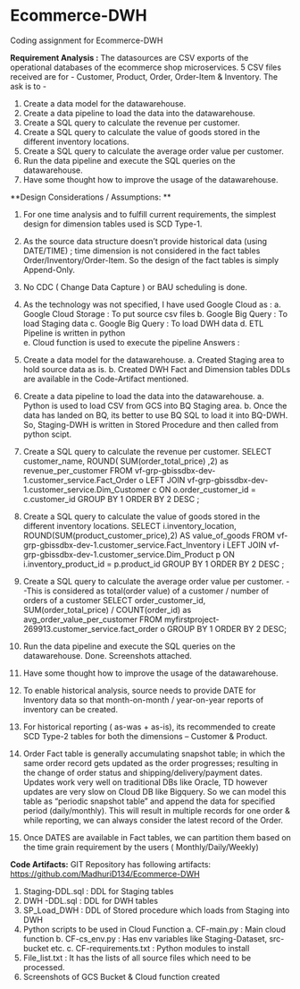 # Ecommerce-DWH
Coding assignment for Ecommerce-DWH  

**Requirement Analysis :**
The datasources are CSV exports of the operational databases of the ecommerce shop microservices. 5 CSV files received are for - Customer, Product, Order, Order-Item & Inventory.
The ask is to -
1. Create a data model for the datawarehouse.
2. Create a data pipeline to load the data into the datawarehouse.
3. Create a SQL query to calculate the revenue per customer.
4. Create a SQL query to calculate the value of goods stored in the different inventory locations.
5. Create a SQL query to calculate the average order value per customer.
6. Run the data pipeline and execute the SQL queries on the datawarehouse.
7. Have some thought how to improve the usage of the datawarehouse.


**Design Considerations / Assumptions: **
1.	For one time analysis and to fulfill current requirements, the simplest design for dimension tables used is SCD Type-1.
2.	As the source data structure doesn’t provide historical data (using DATE/TIME) ; time dimension is not considered in the fact tables Order/Inventory/Order-Item.  So the design of the fact tables is simply Append-Only.
3.	No CDC ( Change Data Capture ) or BAU scheduling is done.
4.	As the technology was not specified, I have used Google Cloud as :
a.	Google Cloud Storage : To put source csv files
b.	Google Big Query : To load Staging data
c.	Google Big Query : To load DWH data
d.	ETL Pipeline is written in python  
e.	Cloud function is used to execute the pipeline
Answers :
1.	Create a data model for the datawarehouse.
  a.	Created Staging area to hold source data as is.
  b.	Created DWH Fact and Dimension tables
  DDLs are available in the Code-Artifact mentioned.
2.	Create a data pipeline to load the data into the datawarehouse.
  a.	Python is used to load CSV from GCS into BQ Staging area.
  b.	Once the data has landed on BQ, its better to use BQ SQL to load it into BQ-DWH.
So, Staging-DWH is written in Stored Procedure and then called from python scipt.

3.	Create a SQL query to calculate the revenue per customer. 
SELECT customer_name, ROUND( SUM(order_total_price) ,2) as revenue_per_customer
FROM vf-grp-gbissdbx-dev-1.customer_service.Fact_Order o
     LEFT JOIN vf-grp-gbissdbx-dev-1.customer_service.Dim_Customer c ON o.order_customer_id = c.customer_id
GROUP BY 1
ORDER BY 2 DESC ;

4.	Create a SQL query to calculate the value of goods stored in the different inventory locations.
SELECT i.inventory_location, ROUND(SUM(product_customer_price),2) AS value_of_goods
FROM vf-grp-gbissdbx-dev-1.customer_service.Fact_Inventory i
     LEFT JOIN vf-grp-gbissdbx-dev-1.customer_service.Dim_Product p ON i.inventory_product_id = p.product_id
GROUP BY 1
ORDER BY 2 DESC ;

5.	Create a SQL query to calculate the average order value per customer.
--This is considered as total(order value) of a customer / number of orders of a customer
SELECT order_customer_id, SUM(order_total_price) / COUNT(order_id) as avg_order_value_per_customer 
FROM myfirstproject-269913.customer_service.fact_order o 
GROUP BY 1
ORDER BY 2 DESC;
 
6.	Run the data pipeline and execute the SQL queries on the datawarehouse.
  Done. Screenshots attached.
7.	Have some thought how to improve the usage of the datawarehouse.
  1.	To enable historical analysis, source needs to provide DATE for Inventory data so that month-on-month / year-on-year reports of inventory can be created.
  2.	For historical reporting ( as-was + as-is), its recommended to create SCD Type-2 tables for both the dimensions – Customer & Product.
  3.	Order Fact table is generally accumulating snapshot table; in which the same order record gets updated as the order progresses; resulting in the change of order status and shipping/delivery/payment dates. Updates work very well on traditional DBs like Oracle, TD however updates are very slow on Cloud DB like Bigquery. So we can model this table as “periodic snapshot table” and append the data for specified period (daily/monthly). This will result in multiple records for one order & while reporting, we can always consider the latest record of the Order.
  4.	Once DATES are available in Fact tables, we can partition them based on the time grain requirement by the users ( Monthly/Daily/Weekly)

**Code Artifacts:**
GIT Repository has following artifacts:
https://github.com/MadhuriD134/Ecommerce-DWH
  1.	Staging-DDL.sql : DDL for Staging tables
  2.	DWH -DDL.sql : DDL for DWH tables
  3.	SP_Load_DWH : DDL of Stored procedure which loads from Staging into DWH
  4.	Python scripts to be used in Cloud Function
    a.	CF-main.py : Main cloud function
    b.	CF-cs_env.py : Has env variables like Staging-Dataset, src-bucket etc.
    c.	CF-requirements.txt : Python modules to install 
  5.	File_list.txt : It has the lists of all source files which need to be processed. 
  6.	Screenshots of GCS Bucket & Cloud function created



